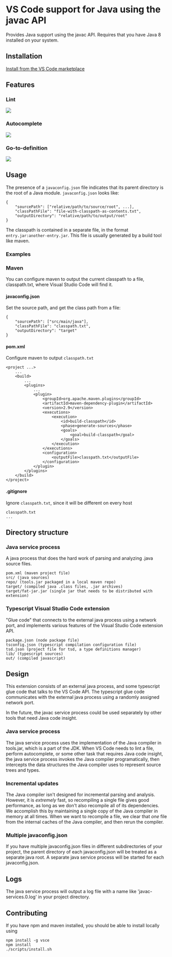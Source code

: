 # VS Code support for Java using the javac API

Provides Java support using the javac API.
Requires that you have Java 8 installed on your system.

## Installation

[Install from the VS Code marketplace](https://marketplace.visualstudio.com/items?itemName=georgewfraser.vscode-javac)

## Features

### Lint

<img src="http://g.recordit.co/DGTYfpFdSD.gif">

### Autocomplete

<img src="http://g.recordit.co/bCbYuegVRV.gif">

### Go-to-definition

<img src="http://g.recordit.co/Fg7cpH1rnz.gif">

## Usage

The presence of a `javaconfig.json` file indicates that 
its parent directory is the root of a Java module.
`javaconfig.json` looks like:

    {
        "sourcePath": ["relative/path/to/source/root", ...],
        "classPathFile": "file-with-classpath-as-contents.txt",
        "outputDirectory": "relative/path/to/output/root"
    }
    
The classpath is contained in a separate file, 
in the format `entry.jar:another-entry.jar`.
This file is usually generated by a build tool like maven.

### Examples

### Maven

You can configure maven to output the current classpath to a file, 
classpath.txt, where Visual Studio Code will find it.

#### javaconfig.json

Set the source path, and get the class path from a file:

    {
        "sourcePath": ["src/main/java"],
        "classPathFile": "classpath.txt",
        "outputDirectory": "target"
    }

#### pom.xml

Configure maven to output `classpath.txt`

    <project ...>
        ...
        <build>
            ...
            <plugins>
                ...
                <plugin>
                    <groupId>org.apache.maven.plugins</groupId>
                    <artifactId>maven-dependency-plugin</artifactId>
                    <version>2.9</version>
                    <executions>
                        <execution>
                            <id>build-classpath</id>
                            <phase>generate-sources</phase>
                            <goals>
                                <goal>build-classpath</goal>
                            </goals>
                        </execution>
                    </executions>
                    <configuration>
                        <outputFile>classpath.txt</outputFile>
                    </configuration>
                </plugin>
            </plugins>
        </build>
    </project>

#### .gitignore

Ignore `classpath.txt`, since it will be different on every host

    classpath.txt
    ...
    
## Directory structure

### Java service process

A java process that does the hard work of parsing and analyzing .java source files.

    pom.xml (maven project file)
    src/ (java sources)
    repo/ (tools.jar packaged in a local maven repo)
    target/ (compiled java .class files, .jar archives)
    target/fat-jar.jar (single jar that needs to be distributed with extension)

### Typescript Visual Studio Code extension

"Glue code" that connects to the external java process using a network port,
and implements various features of the Visual Studio Code extension API.

    package.json (node package file)
    tsconfig.json (typescript compilation configuration file)
    tsd.json (project file for tsd, a type definitions manager)
    lib/ (typescript sources)
    out/ (compiled javascript)

## Design

This extension consists of an external java process,
and some typescript glue code that talks to the VS Code API.
The typescript glue code communicates with the external java process using a randomly assigned network port.

In the future, the javac service process could be used separately by other tools that need Java code insight.

### Java service process

The java service process uses the implementation of the Java compiler in tools.jar, 
which is a part of the JDK.
When VS Code needs to lint a file, perform autocomplete, 
or some other task that requires Java code insight,
the java service process invokes the Java compiler programatically,
then intercepts the data structures the Java compiler uses to represent source trees and types.

### Incremental updates

The Java compiler isn't designed for incremental parsing and analysis.
However, it is *extremely* fast, so recompiling a single file gives good performance,
as long as we don't also recompile all of its dependencies.
We accomplish this by maintaining a single copy of the Java compiler in memory at all times.
When we want to recompile a file, 
we clear that *one* file from the internal caches of the Java compiler,
and then rerun the compiler.

### Multiple javaconfig.json

If you have multiple javaconfig.json files in different subdirectories of your project,
the parent directory of each javaconfig.json will be treated as a separate java root.
A separate java service process will be started for each javaconfig.json.

## Logs

The java service process will output a log file with a name like 'javac-services.0.log'
in your project directory.

## Contributing

If you have npm and maven installed,
you should be able to install locally using 

    npm install -g vsce
    npm install
    ./scripts/install.sh
